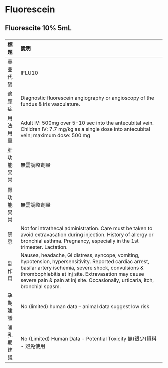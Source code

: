 # Fluorescein

## Fluorescite 10% 5mL

##### 

| 標題       | 說明                                                                                                                                                                                                                                                                                                 |
|:-----------|:-----------------------------------------------------------------------------------------------------------------------------------------------------------------------------------------------------------------------------------------------------------------------------------------------------|
| 藥品代碼   | IFLU10                                                                                                                                                                                                                                                                                               |
| 適應症     | Diagnostic fluorescein angiography or angioscopy of the fundus & iris vasculature.                                                                                                                                                                                                                   |
| 用法用量   | Adult IV: 500mg over 5-10 sec into the antecubital vein. Children IV: 7.7 mg/kg as a single dose into antecubital vein; maximum dose: 500 mg                                                                                                                                                         |
| 肝功能異常 | 無需調整劑量                                                                                                                                                                                                                                                                                         |
| 腎功能異常 | 無需調整劑量                                                                                                                                                                                                                                                                                         |
| 禁忌       | Not for intrathecal administration. Care must be taken to avoid extravasation during injection. History of allergy or bronchial asthma. Pregnancy, especially in the 1st trimester. Lactation.                                                                                                       |
| 副作用     | Nausea, headache, GI distress, syncope, vomiting, hypotension, hypersensitivity. Reported cardiac arrest, basilar artery ischemia, severe shock, convulsions & thrombophlebitis at inj site. Extravasation may cause severe pain & pain at inj site. Occasionally, urticaria, itch, bronchial spasm. |
| 孕期建議   | No (limited) human data – animal data suggest low risk                                                                                                                                                                                                                                               |
| 哺乳期建議 | No (Limited) Human Data - Potential Toxicity 無(很少)資料 - 避免使用                                                                                                                                                                                                                                 |

